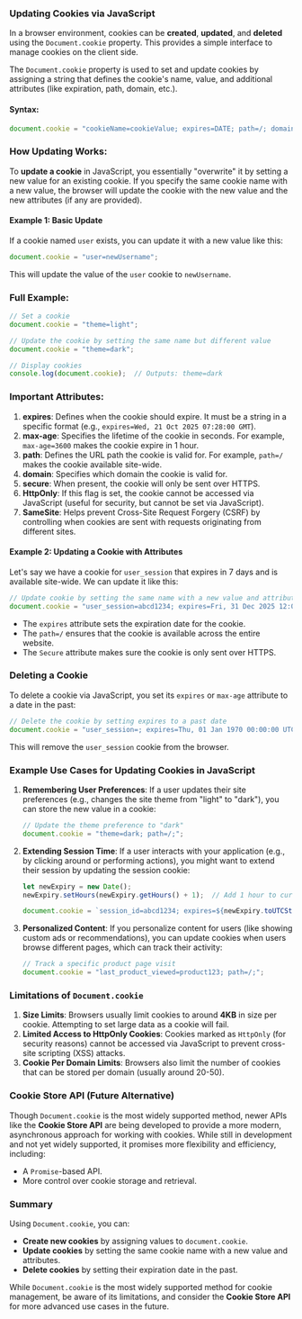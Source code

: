 ### Updating Cookies via JavaScript

In a browser environment, cookies can be **created**, **updated**, and **deleted** using the `Document.cookie` property. This provides a simple interface to manage cookies on the client side. 

The `Document.cookie` property is used to set and update cookies by assigning a string that defines the cookie's name, value, and additional attributes (like expiration, path, domain, etc.).

#### Syntax:

```javascript
document.cookie = "cookieName=cookieValue; expires=DATE; path=/; domain=DOMAIN; Secure; HttpOnly; SameSite=Lax";
```

### How Updating Works:
To **update a cookie** in JavaScript, you essentially "overwrite" it by setting a new value for an existing cookie. If you specify the same cookie name with a new value, the browser will update the cookie with the new value and the new attributes (if any are provided).

#### Example 1: Basic Update
If a cookie named `user` exists, you can update it with a new value like this:

```javascript
document.cookie = "user=newUsername";
```
This will update the value of the `user` cookie to `newUsername`.

### Full Example:

```javascript
// Set a cookie
document.cookie = "theme=light";

// Update the cookie by setting the same name but different value
document.cookie = "theme=dark";

// Display cookies
console.log(document.cookie);  // Outputs: theme=dark
```

### Important Attributes:

1. **expires**: Defines when the cookie should expire. It must be a string in a specific format (e.g., `expires=Wed, 21 Oct 2025 07:28:00 GMT`).
2. **max-age**: Specifies the lifetime of the cookie in seconds. For example, `max-age=3600` makes the cookie expire in 1 hour.
3. **path**: Defines the URL path the cookie is valid for. For example, `path=/` makes the cookie available site-wide.
4. **domain**: Specifies which domain the cookie is valid for.
5. **secure**: When present, the cookie will only be sent over HTTPS.
6. **HttpOnly**: If this flag is set, the cookie cannot be accessed via JavaScript (useful for security, but cannot be set via JavaScript).
7. **SameSite**: Helps prevent Cross-Site Request Forgery (CSRF) by controlling when cookies are sent with requests originating from different sites.

#### Example 2: Updating a Cookie with Attributes

Let's say we have a cookie for `user_session` that expires in 7 days and is available site-wide. We can update it like this:

```javascript
// Update cookie by setting the same name with a new value and attributes
document.cookie = "user_session=abcd1234; expires=Fri, 31 Dec 2025 12:00:00 UTC; path=/; Secure";
```

- The `expires` attribute sets the expiration date for the cookie.
- The `path=/` ensures that the cookie is available across the entire website.
- The `Secure` attribute makes sure the cookie is only sent over HTTPS.

### Deleting a Cookie

To delete a cookie via JavaScript, you set its `expires` or `max-age` attribute to a date in the past:

```javascript
// Delete the cookie by setting expires to a past date
document.cookie = "user_session=; expires=Thu, 01 Jan 1970 00:00:00 UTC; path=/;";
```

This will remove the `user_session` cookie from the browser.

### Example Use Cases for Updating Cookies in JavaScript

1. **Remembering User Preferences**:
   If a user updates their site preferences (e.g., changes the site theme from "light" to "dark"), you can store the new value in a cookie:
   
   ```javascript
   // Update the theme preference to "dark"
   document.cookie = "theme=dark; path=/;";
   ```

2. **Extending Session Time**:
   If a user interacts with your application (e.g., by clicking around or performing actions), you might want to extend their session by updating the session cookie:
   
   ```javascript
   let newExpiry = new Date();
   newExpiry.setHours(newExpiry.getHours() + 1);  // Add 1 hour to current time
   
   document.cookie = `session_id=abcd1234; expires=${newExpiry.toUTCString()}; path=/; Secure`;
   ```

3. **Personalized Content**:
   If you personalize content for users (like showing custom ads or recommendations), you can update cookies when users browse different pages, which can track their activity:
   
   ```javascript
   // Track a specific product page visit
   document.cookie = "last_product_viewed=product123; path=/;";
   ```

### Limitations of `Document.cookie`

1. **Size Limits**: Browsers usually limit cookies to around **4KB** in size per cookie. Attempting to set large data as a cookie will fail.
2. **Limited Access to HttpOnly Cookies**: Cookies marked as `HttpOnly` (for security reasons) cannot be accessed via JavaScript to prevent cross-site scripting (XSS) attacks.
3. **Cookie Per Domain Limits**: Browsers also limit the number of cookies that can be stored per domain (usually around 20-50).

### Cookie Store API (Future Alternative)

Though `Document.cookie` is the most widely supported method, newer APIs like the **Cookie Store API** are being developed to provide a more modern, asynchronous approach for working with cookies. While still in development and not yet widely supported, it promises more flexibility and efficiency, including:
- A `Promise`-based API.
- More control over cookie storage and retrieval.

### Summary

Using `Document.cookie`, you can:
- **Create new cookies** by assigning values to `document.cookie`.
- **Update cookies** by setting the same cookie name with a new value and attributes.
- **Delete cookies** by setting their expiration date in the past.

While `Document.cookie` is the most widely supported method for cookie management, be aware of its limitations, and consider the **Cookie Store API** for more advanced use cases in the future.